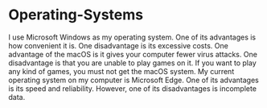 # Operating-Systems
I use Microsoft Windows as my operating system. One of its advantages is how convenient it is. One disadvantage is its excessive costs.
One advantage of the macOS is it gives your computer fewer virus attacks. One disadvantage is that you are unable to play games on it. If you want to play any kind of games, you must not get the macOS system.
My current operating system on my computer is Microsoft Edge. One of its advantages is its speed and reliability. However, one of its disadvantages is incomplete data.
